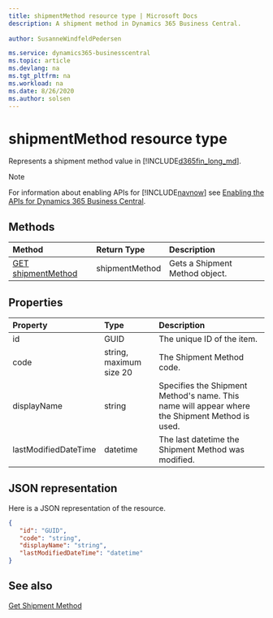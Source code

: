 ```yaml
---
title: shipmentMethod resource type | Microsoft Docs
description: A shipment method in Dynamics 365 Business Central.
 
author: SusanneWindfeldPedersen

ms.service: dynamics365-businesscentral
ms.topic: article
ms.devlang: na
ms.tgt_pltfrm: na
ms.workload: na
ms.date: 8/26/2020
ms.author: solsen
---
```


# shipmentMethod resource type
Represents a shipment method value in [!INCLUDE[d365fin_long_md](../../includes/d365fin_long_md.md)].

> [!NOTE]  
> For information about enabling APIs for [!INCLUDE[navnow](../../includes/navnow_md.md)] see [Enabling the APIs for Dynamics 365 Business Central](../enabling-apis-for-dynamics-nav.md).

## Methods

| Method       | Return Type  |Description                   |
|:-------------|:-------------|:-----------------------------|
|[GET shipmentMethod](../api/dynamics_shipmentMethod_get.md)|shipmentMethod|Gets a Shipment Method object.|


## Properties

| Property           | Type                  |Description                                        |
|:-------------------|:----------------------|:--------------------------------------------------|
|id                  |GUID                   |The unique ID of the item.                         |
|code                |string, maximum size 20|The Shipment Method code.                          |
|displayName         |string                 |Specifies the Shipment Method's name. This name will appear where the Shipment Method is used.|
|lastModifiedDateTime|datetime               |The last datetime the Shipment Method was modified.|  


## JSON representation

Here is a JSON representation of the resource.


```json
{
   "id": "GUID",
   "code": "string",
   "displayName": "string",
   "lastModifiedDateTime": "datetime"
}
```

## See also
  
[Get Shipment Method](../api/dynamics_shipmentMethod_get.md)  
